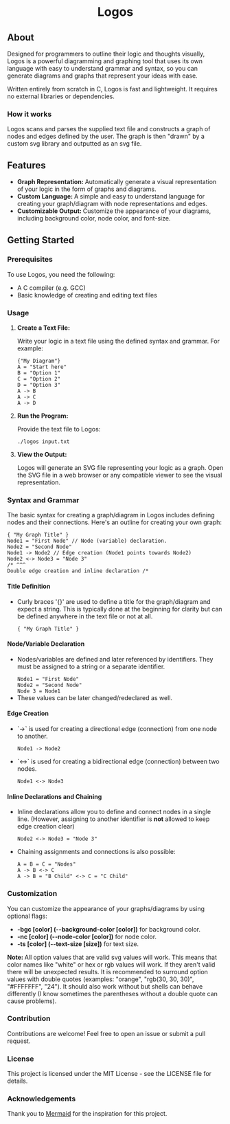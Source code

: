 <h1 align="center">Logos</h1>
<h2>About</h2>  
<p>Designed for programmers to outline their logic and thoughts visually, Logos is a powerful diagramming and graphing tool that uses its own language with easy to understand grammar and syntax, so you can generate diagrams and graphs that represent your ideas with ease.</p>
<p>Written entirely from scratch in C, Logos is fast and lightweight. It requires no external libraries or dependencies.</p>
<h3>How it works</h3>
<p>Logos scans and parses the supplied text file and constructs a graph of nodes and edges defined by the user. The graph is then "drawn" by a custom svg library and outputted as an svg file.
<h2>Features</h2>
<ul>
    <li><b>Graph Representation: </b>Automatically generate a visual representation of your logic in the form of graphs and diagrams.</li>
    <li><b>Custom Language: </b>A simple and easy to understand language for creating your graph/diagram with node representations and edges.</li>
    <li><b>Customizable Output: </b>Customize the appearance of your diagrams, including background color, node color, and font-size.</li>
</ul>
<h2>Getting Started</h2>
<h3>Prerequisites</h3>
<p>To use Logos, you need the following:</p>
<ul>
    <li>A C compiler (e.g. GCC)</li>
    <li>Basic knowledge of creating and editing text files</li>
</ul>
<h3>Usage</h3>
<ol>
    <li>
        <p><b>Create a Text File:</b></p>
        <p>Write your logic in a text file using the defined syntax and grammar. For example:</p>
        <code>{"My Diagram"}
A = "Start here"
B = "Option 1"
C = "Option 2"
D = "Option 3"
A -> B
A -> C
A -> D</code>
    </li>
    <li>
    <p><b>Run the Program:</b></p>
    <p>Provide the text file to Logos:</p>
    <code>./logos input.txt</code>
    </li>
    <li>
    <p><b>View the Output:</b></p>
    <p>Logos will generate an SVG file representing your logic as a graph. Open the SVG file in a web browser or any compatible viewer to see the visual representation.</p>
</ol>
<h3>Syntax and Grammar</h3>
<p>The basic syntax for creating a graph/diagram in Logos includes defining nodes and their connections. Here's an outline for creating your own graph:</p>
<code>{ "My Graph Title" }
Node1 = "First Node" // Node (variable) declaration.
Node2 = "Second Node"
Node1 -> Node2 // Edge creation (Node1 points towards Node2)
Node2 <-> Node3 = "Node 3"
/* ^^^
Double edge creation and inline declaration /*</code>
<h4>Title Definition</h4>
<ul>
<li><p>Curly braces '{}' are used to define a title for the graph/diagram and expect a string. This is typically done at the beginning for clarity but can be defined anywhere in the text file or not at all.</p>
<code>{ "My Graph Title" }</code>
</li>
</ul>
<h4>Node/Variable Declaration</h4>
<ul>
<li><p>Nodes/variables are defined and later referenced by identifiers. They must be assigned to a string or a separate identifier.</p>
<code>Node1 = "First Node"
Node2 = "Second Node"
Node 3 = Node1</code>
</li>
<li>These values can be later changed/redeclared as well.
</ul>
<h4>Edge Creation</h4>
<ul>
<li><p>`->` is used for creating a directional edge (connection) from one node to another.</p>
<code>Node1 -> Node2</code>
</li>
<li><p>`<->` is used for creating a bidirectional edge (connection) between two nodes.</p>
<code>Node1 <-> Node3</code>
</li>
</ul>
<h4>Inline Declarations and Chaining</h4>
<ul>
<li><p>Inline declarations allow you to define and connect nodes in a single line. (However, assigning to another identifier is <b>not</b> allowed to keep edge creation clear)</p>
<code>Node2 <-> Node3 = "Node 3"</code>
<li><p>Chaining assignments and connections is also possible:</p>
<code>A = B = C = "Nodes"
A -> B <-> C
A -> B = "B Child" <-> C = "C Child"
</code>
</li>
</ul>
<h3>Customization</h3>
<p>You can customize the appearance of your graphs/diagrams by using optional flags:</p>
<ul>
    <li><b>-bgc [color] (--background-color [color])</b> for background color.</li>
    <li><b>-nc [color] (--node-color [color])</b> for node color.</li>
    <li><b>-ts [color] (--text-size [size])</b> for text size.</li>
</ul>
<p><b>Note: </b>All option values that are valid svg values will work. This means that color names like "white" or hex or rgb values will work. If they aren't valid there will be unexpected results. It is recommended to surround option values with double quotes (examples: "orange", "rgb(30, 30, 30)", "#FFFFFFF", "24"). It should also work without but shells can behave differently (I know sometimes the parentheses without a double quote can cause problems).</p>
<h3>Contribution</h3>
<p>Contributions are welcome! Feel free to open an issue or submit a pull request.</p>
<h3>License</h3>
<p>This project is licensed under the MIT License - see the LICENSE file for details.</p>
<h3>Acknowledgements</h3>
<p>Thank you to <a href="https://github.com/mermaid-js/mermaid">Mermaid</a> for the inspiration for this project.</p>
